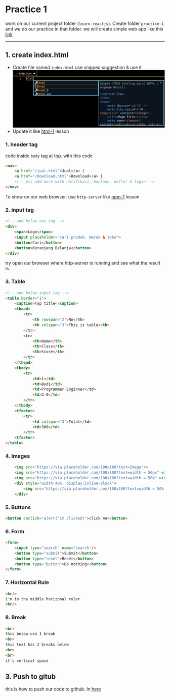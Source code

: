 # Practice 1

work on our current project folder (`learn-reactjs`). Create folder `practice-1` and we do our practice in that folder.
we will create simple web app like this [link](https://www.figma.com/file/ST25iCuxqnKUAa1mzU628u59/part-time-beginner-web-practice-1?node-id=0%3A1)

---

## 1.   create index.html

* Create file named `index.html` use snipped suggestion & use it
  ![](./../../../modules/html-1/assets/vs-code-suggestion.png)
* Update it like [html-1](./../../../modules/html-1/README.md) lesson

### 1. header tag

code inside `body` tag at top. with this code
```html
<nav>
    <a href="/jual.html">Jual</a> | 
    <a href="/download.html">Download</a> |
    <!-- pls add more with notifikasi, bantuan, daftar & login -->
</nav>
```

To show on our web browser. use `http-server` like [npm-1](./../../../modules/npm-1/README.md) lesson

### 2.   input tag

```html
<!-- add below nav tag -->
<div>
    <span>Logo</span>
    <input placeholder="cari produk, merek & toko">
    <button>Cari</button>
    <button>Keranjang Belanja</button>
</div>
```

try open our browser where http-server is running and see what the result is.

### 3.   Table

```html
<!-- add below input tag -->
<table border="1">
    <caption>Top title</caption>
    <thead>
        <tr>
            <th rowspan="2">No</th>
            <th colspan="3">This is table</th>
        </tr>
        <tr>
            <th>Name</th>
            <th>Class</th>
            <th>Score</th>
        </tr>
    </thead>
    <tbody>
        <tr>
            <td>1</td>
            <td>Budi</td>
            <td>Programmer Enginner</td>
            <td>2.9</td>
        </tr>
    </tbody>
    <tfooter>
        <tr>
            <td colspan="3">Total</td>
            <td>300</td>
        </tr>
    <tfooter>
</table>
```

### 4.   Images

```html
    <img src="https://via.placeholder.com/100x100?text=Image"/>
    <img src="https://via.placeholder.com/100x100?text=width = 50px" width="50px"/>
    <img src="https://via.placeholder.com/100x100?text=width = 50%" width="50%"/>
    <div style="width:40%; display:inline-block">
        <img src="https://via.placeholder.com/100x100?text=width = 50% * 40%" width="50%"/>
    </div>
```
### 5.   Buttons

```html
<button onclick="alert('im clicked)">click me</button>
```

### 6.   Form

```html
<form>
    <input type="search" name="search"/>
    <button type="submit">Submit</button>
    <button type="reset">Reset</button>
    <button type="button">Do nothing</button>
</form>
```

### 7.  Horizontal Rule

```html
<hr/>
i'm in the middle horizonal ruler
<hr/>
```

### 8.  Break

```html
<br>
this below use 1 break
<br>
this text has 2 breaks below
<br>
<br>
it's vertical space
```

## 3. Push to gitub

this is how to push our code to github. In [here](./../../../modules/vscode-push-1/README.md)